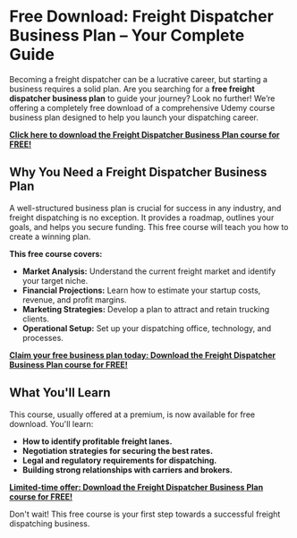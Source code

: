 # Free Download: Freight Dispatcher Business Plan – Your Complete Guide

Becoming a freight dispatcher can be a lucrative career, but starting a business requires a solid plan. Are you searching for a **free freight dispatcher business plan** to guide your journey? Look no further! We’re offering a completely free download of a comprehensive Udemy course business plan designed to help you launch your dispatching career.

[**Click here to download the Freight Dispatcher Business Plan course for FREE!**](https://udemywork.com/freight-dispatcher-business-plan)

## Why You Need a Freight Dispatcher Business Plan

A well-structured business plan is crucial for success in any industry, and freight dispatching is no exception. It provides a roadmap, outlines your goals, and helps you secure funding. This free course will teach you how to create a winning plan.

**This free course covers:**

*   **Market Analysis:** Understand the current freight market and identify your target niche.
*   **Financial Projections:** Learn how to estimate your startup costs, revenue, and profit margins.
*   **Marketing Strategies:** Develop a plan to attract and retain trucking clients.
*   **Operational Setup:** Set up your dispatching office, technology, and processes.

[**Claim your free business plan today: Download the Freight Dispatcher Business Plan course for FREE!**](https://udemywork.com/freight-dispatcher-business-plan)

## What You'll Learn

This course, usually offered at a premium, is now available for free download. You'll learn:

*   **How to identify profitable freight lanes.**
*   **Negotiation strategies for securing the best rates.**
*   **Legal and regulatory requirements for dispatching.**
*   **Building strong relationships with carriers and brokers.**

[**Limited-time offer: Download the Freight Dispatcher Business Plan course for FREE!**](https://udemywork.com/freight-dispatcher-business-plan)

Don't wait! This free course is your first step towards a successful freight dispatching business.

